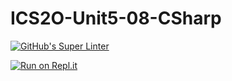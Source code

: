 # ICS2O-Unit5-08-CSharp

[![GitHub's Super Linter](https://github.com/CristianoSellitto/ICS2O-Unit5-08-CSharp/workflows/GitHub's%20Super%20Linter/badge.svg)](https://github.com/CristianoSellitto/ICS2O-Unit5-08-CSharp/actions)

[![Run on Repl.it](https://repl.it/badge/github/CristianoSellitto/ICS2O-Unit5-08-CSharp)](https://repl.it/github/CristianoSellitto/ICS2O-Unit5-08-CSharp)